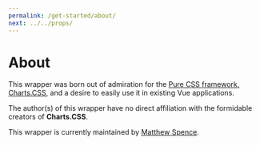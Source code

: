 ```yaml
---
permalink: /get-started/about/
next: ../../props/
---
```


# About

This wrapper was born out of admiration for the [Pure CSS framework, Charts.CSS](https://chartscss.org), and a desire to easily use it in existing Vue applications.

The author(s) of this wrapper have no direct affiliation with the formidable creators of **Charts.CSS**.

This wrapper is currently maintained by [Matthew Spence](https://matt-spence.com).